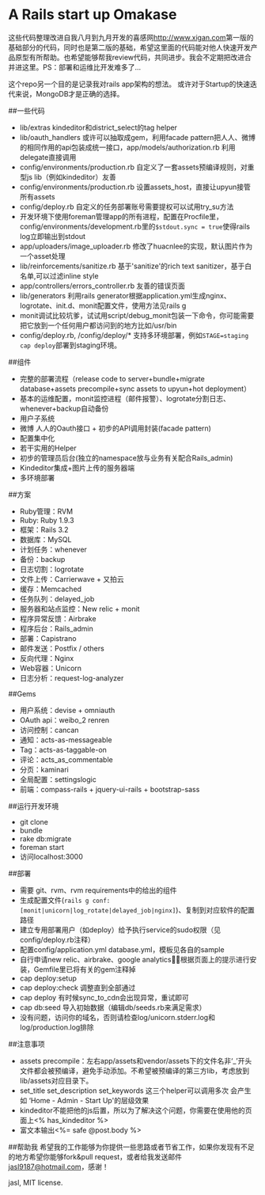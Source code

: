 A Rails start up Omakase
======
这些代码整理改进自我八月到九月开发的喜感网<http://www.xigan.com>第一版的基础部分的代码，同时也是第二版的基础，希望这里面的代码能对他人快速开发产品原型有所帮助。也希望能够帮我review代码，共同进步。我会不定期把改进合并进这里。PS：部署和运维比开发难多了...

这个repo另一个目的是记录我对rails app架构的想法。
或许对于Startup的快速迭代来说，MongoDB才是正确的选择。

##一些代码
- lib/extras kindeditor和district_select的tag helper
- lib/oauth_handlers 或许可以抽取成gem，利用facade pattern把人人、微博的相同作用的api包装成统一接口，app/models/authorization.rb 利用delegate直接调用
- config/environments/production.rb 自定义了一套assets预编译规则，对重型js lib（例如kindeditor）友善
- config/environments/production.rb 设置assets_host，直接让upyun接管所有assets
- config/deploy.rb 自定义的任务部署账号需要提权可以试用try_su方法
- 开发环境下使用foreman管理app的所有进程，配置在Procfile里，config/environments/development.rb里的```$stdout.sync = true```使得rails log立即输出到stdout
- app/uploaders/image_uploader.rb 修改了huacnlee的实现，默认图片作为一个asset处理
- lib/reinforcements/sanitize.rb 基于'sanitize'的rich text sanitizer，基于白名单,可以过滤inline style
- app/controllers/errors_controller.rb 友善的错误页面
- lib/generators 利用rails generator根据application.yml生成nginx、logrotate、init.d、monit配置文件，使用方法见rails g
- monit调试比较坑爹，试试用script/debug_monit包装一下命令，你可能需要把它放到一个任何用户都访问到的地方比如/usr/bin
- config/deploy.rb, /config/deploy/* 支持多环境部署，例如```STAGE=staging cap deploy```部署到staging环境。

##组件
- 完整的部署流程（release code to server+bundle+migrate database+assets precompile+sync assets to upyun+hot deployment）
- 基本的运维配置，monit监控进程（邮件报警）、logrotate分割日志、whenever+backup自动备份
- 用户子系统
- 微博 人人的Oauth接口 + 初步的API调用封装(facade pattern)
- 配置集中化
- 若干实用的Helper
- 初步的管理员后台(独立的namespace放与业务有关配合Rails_admin)
- Kindeditor集成+图片上传的服务器端
- 多环境部署

##方案
- Ruby管理：RVM
- Ruby: Ruby 1.9.3
- 框架：Rails 3.2
- 数据库：MySQL
- 计划任务：whenever
- 备份：backup
- 日志切割：logrotate
- 文件上传：Carrierwave + 又拍云
- 缓存：Memcached
- 任务队列：delayed_job
- 服务器和站点监控：New relic + monit
- 程序异常反馈：Airbrake
- 程序后台：Rails_admin
- 部署：Capistrano
- 邮件发送：Postfix / others
- 反向代理：Nginx
- Web容器：Unicorn
- 日志分析：request-log-analyzer

##Gems
- 用户系统：devise + omniauth
- OAuth api：weibo_2 renren
- 访问控制：cancan
- 通知：acts-as-messageable
- Tag：acts-as-taggable-on
- 评论：acts_as_commentable
- 分页：kaminari
- 全局配置：settingslogic
- 前端：compass-rails + jquery-ui-rails + bootstrap-sass

##运行开发环境
- git clone
- bundle
- rake db:migrate
- foreman start
- 访问localhost:3000

##部署
- 需要 git、rvm、rvm requirements中的给出的组件
- 生成配置文件(```rails g conf:[monit|unicorn|log_rotate|delayed_job|nginx]```)、复制到对应软件的配置路径
- 建立专用部署用户（如deploy）给予执行service的sudo权限（见config/deploy.rb注释）
- 配置config/application.yml database.yml，模板见各自的sample 
- 自行申请new relic、airbrake、google analytics，根据页面上的提示进行安装，Gemfile里已将有关的gem注释掉
- cap deploy:setup
- cap deploy:check 调整直到全部通过
- cap deploy 有时候sync_to_cdn会出现异常，重试即可
- cap db:seed 导入初始数据（编辑db/seeds.rb来满足需求）
- 没有问题，访问你的域名，否则请检查log/unicorn.stderr.log和log/production.log排除

##注意事项
- assets precompile：左右app/assets和vendor/assets下的文件名非‘_’开头文件都会被预编译，避免手动添加。不希望被预编译的第三方lib，考虑放到lib/assets对应目录下。
- set_title set_description set_keywords 这三个helper可以调用多次 会产生如 ‘Home - Admin - Start Up'的层级效果
- kindeditor不能把他的js后置，所以为了解决这个问题，你需要在使用他的页面上<% has_kindeditor %>
- 富文本输出<%= safe @post.body %>

##帮助我
希望我的工作能够为你提供一些思路或者节省工作，如果你发现有不足的地方希望你能够fork&pull request，或者给我发送邮件<jasl9187@hotmail.com>，感谢！

jasl, MIT license.
